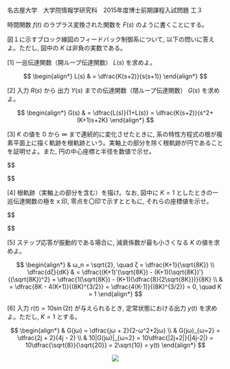名古屋大学　大学院情報学研究科　2015年度博士前期課程入試問題 工３

時間関数 $f(t)$ のラプラス変換された関数を $F(s)$ のように書くことにする。

図１に示すブロック線図のフィードバック制御系について, 以下の問いに答えよ。ただし, 図中の $K$ は非負の実数である。

\[1] 一巡伝達関数（開ループ伝達関数） $L(s)$ を求めよ。

$$
    \begin{align*}
        L(s) & = \dfrac{K(s+2)}{s(s+1)}
    \end{align*}
$$

\[2] 入力 $R(s)$ から 出力 $Y(s)$ までの伝達関数（閉ループ伝達関数） $G(s)$ を求めよ。

$$
    \begin{align*}
        G(s) & = \dfrac{L(s)}{1+L(s)} = \dfrac{K(s+2)}{s^2+(K+1)s+2K}
    \end{align*}
$$

\[3] $K$ の値を $0$ から ∞ まで連続的に変化させたときに, 系の特性方程式の根が複素平面上に描く軌跡を根軌跡という。実軸上の部分を除く根軌跡が円であることを証明せよ。また, 円の中心座標と半径を数値で示せ。

$$
    
$$

\[4] 根軌跡（実軸上の部分を含む）を描け。なお, 図中に $K = 1$ としたときの一巡伝達関数の極をｘ印, 零点を〇印で示すとともに, それらの座標値を示せ。

$$

$$  

\[5] ステップ応答が振動的である場合に, 減衰係数が最も小さくなる $K$ の値を求めよ。

$$
  \begin{align*}
    & ω_n = \sqrt{2}, \quad ζ = \dfrac{K+1}{\sqrt{8K}} \\
    \dfrac{dζ}{dK} & = \dfrac{(K+1)'(\sqrt{8K}) - (K+1)(\sqrt{8K})'}{(\sqrt{8K})^2} = \dfrac{1(\sqrt{8K}) - (K+1)(\dfrac{8}{2\sqrt{8K}})}{8K} \\ & = \dfrac{8K - 4(K+1)}{(8K)^{3/2}} = \dfrac{4(K-1)}{(8K)^{3/2}} = 0, \quad K = 1
  \end{align*}
$$

\[6] 入力 $r(t) = 10\sin(2t)$ が与えられるとき, 定常状態における出力 $y(t)$ を求めよ。ただし, $K = 1$ とする。

$$
   \begin{align*}
        & G(jω) = \dfrac{jω + 2}{2-ω^2+2jω} \\
        & G(jω)_{ω=2} = \dfrac{2j + 2}{4j - 2} \\
        & 10|G(jω)|_{ω=2} = 10\dfrac{|2j+2|}{|4j-2|} = 10\dfrac{\sqrt{8}}{\sqrt{20}} = 2\sqrt{10} = y(t)
   \end{align*}
$$

<p align="center">
    <img src="https://gcdnb.pbrd.co/images/8M4h2hn0LWTi.png?o=1"/>
</p>
